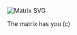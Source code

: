 ![Matrix SVG](https://raw.githubusercontent.com/rodrigograca31/rodrigograca31/master/matrix.svg)

The matrix has you (c)


